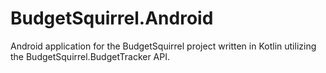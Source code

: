 # BudgetSquirrel.Android
Android application for the BudgetSquirrel project written in Kotlin utilizing the BudgetSquirrel.BudgetTracker API. 



